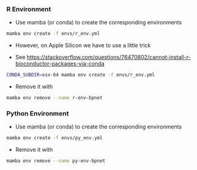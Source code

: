 
### R Environment

- Use mamba (or conda) to create the corresponding environments

```bash
mamba env create -f envs/r_env.yml
```

- However, on Apple Silicon we have to use a little trick

- See https://stackoverflow.com/questions/76470802/cannot-install-r-bioconductor-packages-via-conda

```bash
CONDA_SUBDIR=osx-64 mamba env create -f envs/r_env.yml
```

- Remove it with

```bash
mamba env remove --name r-env-bpnet
```

### Python Environment

- Use mamba (or conda) to create the corresponding environments

```bash
mamba env create -f envs/py_env.yml
```

- Remove it with

```bash
mamba env remove --name py-env-bpnet
```